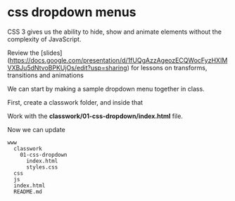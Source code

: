 css dropdown menus
======

CSS 3 gives us the ability to hide, show and animate elements without the complexity of JavaScript.

Review the [slides] (https://docs.google.com/presentation/d/1fUQgAzzAgeozECQWocFyzHXIMVXBJu5dNtvoBPKUjOs/edit?usp=sharing) for lessons on transforms, transitions and animations

We can start by making a sample dropdown menu together in class. 

First, create a classwork folder, and inside that 

Work with the **classwork/01-css-dropdown/index.html** file.

Now we can update

```
www
  classwork
    01-css-dropdown
      index.html
      styles.css
  css
  js
  index.html
  README.md
```
